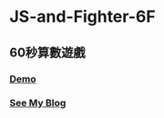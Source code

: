 # JS-and-Fighter-6F

## 60秒算數遊戲

### <a href="http://rexhung0302.github.io/JS-and-Fighter/JS-and-Fighter-6F/index.html">Demo</a>

### <a href="https://medium.com/@zehung860486/hero-of-underground-%E5%9C%B0%E4%B8%8B%E5%9F%8E-6f-seconds-challenge-%E5%80%92%E6%95%B8%E9%81%8A%E6%88%B2-f71c0b680fdb">See My Blog</a>
